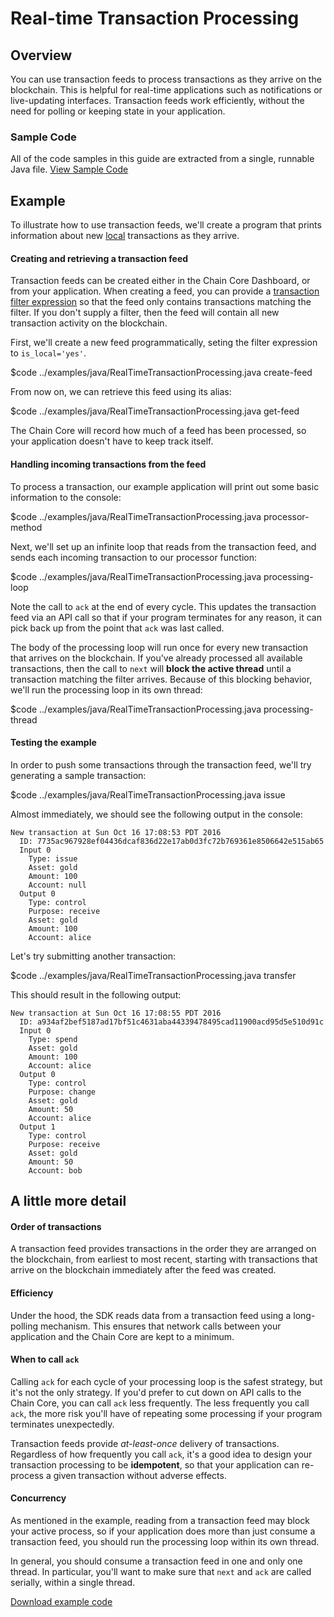 # Real-time Transaction Processing

## Overview
You can use transaction feeds to process transactions as they arrive on the blockchain. This is helpful for real-time applications such as notifications or live-updating interfaces. Transaction feeds work efficiently, without the need for polling or keeping state in your application.

### Sample Code
All of the code samples in this guide are extracted from a single, runnable Java file.
<a href="../examples/java/RealTimeTransactionProcessing.java" class="downloadBtn btn success" target="\_blank">View Sample Code</a>

## Example

To illustrate how to use transaction feeds, we'll create a program that prints information about new [local](../learn-more/global-vs-local-data.md) transactions as they arrive.

#### Creating and retrieving a transaction feed

Transaction feeds can be created either in the Chain Core Dashboard, or from your application. When creating a feed, you can provide a [transaction filter expression](../build-applications/query-filters.md) so that the feed only contains transactions matching the filter. If you don't supply a filter, then the feed will contain all new transaction activity on the blockchain.

First, we'll create a new feed programmatically, seting the filter expression to `is_local='yes'`.

$code ../examples/java/RealTimeTransactionProcessing.java create-feed

From now on, we can retrieve this feed using its alias:

$code ../examples/java/RealTimeTransactionProcessing.java get-feed

The Chain Core will record how much of a feed has been processed, so your application doesn't have to keep track itself.

#### Handling incoming transactions from the feed

To process a transaction, our example application will print out some basic information to the console:

$code ../examples/java/RealTimeTransactionProcessing.java processor-method

Next, we'll set up an infinite loop that reads from the transaction feed, and sends each incoming transaction to our processor function:

$code ../examples/java/RealTimeTransactionProcessing.java processing-loop

Note the call to `ack` at the end of every cycle. This updates the transaction feed via an API call so that if your program terminates for any reason, it can pick back up from the point that `ack` was last called.

The body of the processing loop will run once for every new transaction that arrives on the blockchain. If you've already processed all available transactions, then the call to `next` will **block the active thread** until a transaction matching the filter arrives. Because of this blocking behavior, we'll run the processing loop in its own thread:

$code ../examples/java/RealTimeTransactionProcessing.java processing-thread

#### Testing the example

In order to push some transactions through the transaction feed, we'll try generating a sample transaction:

$code ../examples/java/RealTimeTransactionProcessing.java issue

Almost immediately, we should see the following output in the console:

```
New transaction at Sun Oct 16 17:08:53 PDT 2016
  ID: 7735ac967928ef04436dcaf836d22e17ab0d3fc72b769361e8506642e515ab65
  Input 0
    Type: issue
    Asset: gold
    Amount: 100
    Account: null
  Output 0
    Type: control
    Purpose: receive
    Asset: gold
    Amount: 100
    Account: alice
```

Let's try submitting another transaction:

$code ../examples/java/RealTimeTransactionProcessing.java transfer

This should result in the following output:

```
New transaction at Sun Oct 16 17:08:55 PDT 2016
  ID: a934af2bef5187ad17bf51c4631aba44339478495cad11900acd95d5e510d91c
  Input 0
    Type: spend
    Asset: gold
    Amount: 100
    Account: alice
  Output 0
    Type: control
    Purpose: change
    Asset: gold
    Amount: 50
    Account: alice
  Output 1
    Type: control
    Purpose: receive
    Asset: gold
    Amount: 50
    Account: bob
```

## A little more detail

#### Order of transactions

A transaction feed provides transactions in the order they are arranged on the blockchain, from earliest to most recent, starting with transactions that arrive on the blockchain immediately after the feed was created.

#### Efficiency

Under the hood, the SDK reads data from a transaction feed using a long-polling mechanism. This ensures that network calls between your application and the Chain Core are kept to a minimum.

#### When to call `ack`

Calling `ack` for each cycle of your processing loop is the safest strategy, but it's not the only strategy. If you'd prefer to cut down on API calls to the Chain Core, you can call `ack` less frequently. The less frequently you call `ack`, the more risk you'll have of repeating some processing if your program terminates unexpectedly.

Transaction feeds provide *at-least-once* delivery of transactions. Regardless of how frequently you call `ack`, it's a good idea to design your transaction processing to be **idempotent**, so that your application can re-process a given transaction without adverse effects.

#### Concurrency

As mentioned in the example, reading from a transaction feed may block your active process, so if your application does more than just consume a transaction feed, you should run the processing loop within its own thread.

In general, you should consume a transaction feed in one and only one thread. In particular, you'll want to make sure that `next` and `ack` are called serially, within a single thread.

[Download example code](../examples/java/RealTimeTransactionProcessing.java)
